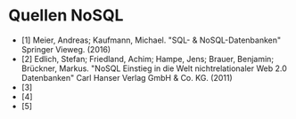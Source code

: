 # Quellen NoSQL

* [1] Meier, Andreas; Kaufmann, Michael. "SQL- & NoSQL-Datenbanken" Springer Vieweg. (2016)
* [2] Edlich, Stefan; Friedland, Achim; Hampe, Jens; Brauer, Benjamin; Brückner, Markus. "NoSQL Einstieg in die Welt nichtrelationaler Web 2.0 Datenbanken" Carl Hanser Verlag GmbH & Co. KG. (2011)
* [3] 
* [4] 
* [5] 